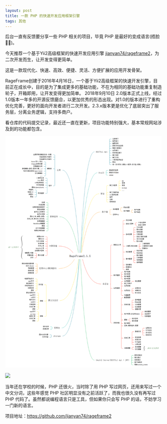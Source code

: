 ```yaml
---
layout: post
title: 一款 PHP 的快速开发应用框架引擎
tags: 其他
---
```


后台一直有反馈要分享一些 PHP 相关的项目，毕竟 PHP 是最好的变成语言(捂脸🤦‍♂️)。

今天推荐一个基于Yii2高级框架的快速开发应用引擎 [jianyan74/rageframe2](https://github.com/jianyan74/rageframe2)，为二次开发而生，让开发变得更简单。

这是一款现代化、快速、高效、便捷、灵活、方便扩展的应用开发骨架。

RageFrame创建于2016年4月16日，一个基于Yii2高级框架的快速开发引擎，目前正在成长中，目的是为了集成更多的基础功能，不在为相同的基础功能重复制造轮子，开箱即用，让开发变得更加简单。
2018年9月10日 2.0版本正式上线，经过1.0版本一年多的开源反馈磨合，以更加优秀的形态出现。对1.0的版本进行了重构优化完善，更好的面向开发者进行二次开发。2.3.x版本更是优化了底层突出了服务层，分离业务逻辑，支持多商户。

看仓库的代码提交记录，最近还一直在更新，项目功能特别强大，基本常规网站涉及到的功能都包含。

![](https://raw.githubusercontent.com/jianyan74/rageframe2/master/docs/guide-zh-CN/images/RageFrame2.png)

![](https://7465-test-3c9b5e-1258459492.tcb.qcloud.la/GitHub%E7%B2%BE%E9%80%89/php_framework.png)

当年还在学校的时候，PHP 还很火，当时除了用 PHP 写过网页，还用来写过一个中文分词，这些年感觉 PHP 社区明显没有之前活跃了，而我也很久没有再写过 PHP 代码了。虽然都说编程语言只是工具，但如果你只会写 PHP 的话，不妨学习一门新的语言。

项目地址：https://github.com/jianyan74/rageframe2